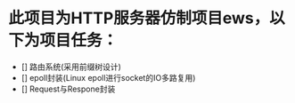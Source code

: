 # 此项目为HTTP服务器仿制项目ews，以下为项目任务：
- [] 路由系统(采用前缀树设计)
- [] epoll封装(Linux epoll进行socket的IO多路复用)
- [] Request与Respone封装